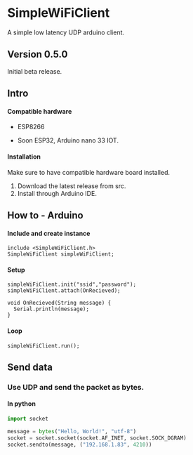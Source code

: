 # SimpleWiFiClient
 A simple low latency UDP arduino client.

## Version 0.5.0

Initial beta release.

## Intro



#### Compatible hardware

- ESP8266

- Soon ESP32, Arduino nano 33 IOT.




#### Installation

Make sure to have compatible hardware board installed.

1. Download the latest release from src.
2. Install through Arduino IDE.



## How to - Arduino

#### Include and create instance
```
include <SimpleWiFiClient.h>
SimpleWiFiClient simpleWiFiClient;
```


#### Setup

```
simpleWiFiClient.init("ssid","password");
simpleWiFiClient.attach(OnRecieved);
```

```
void OnRecieved(String message) {
  Serial.println(message);
}
```

#### Loop

```
simpleWiFiClient.run();
```

## Send data

### Use UDP and send the packet as bytes.

#### In python

```python
import socket

message = bytes("Hello, World!", "utf-8")
socket = socket.socket(socket.AF_INET, socket.SOCK_DGRAM)
socket.sendto(message, ("192.168.1.83", 4210))
```